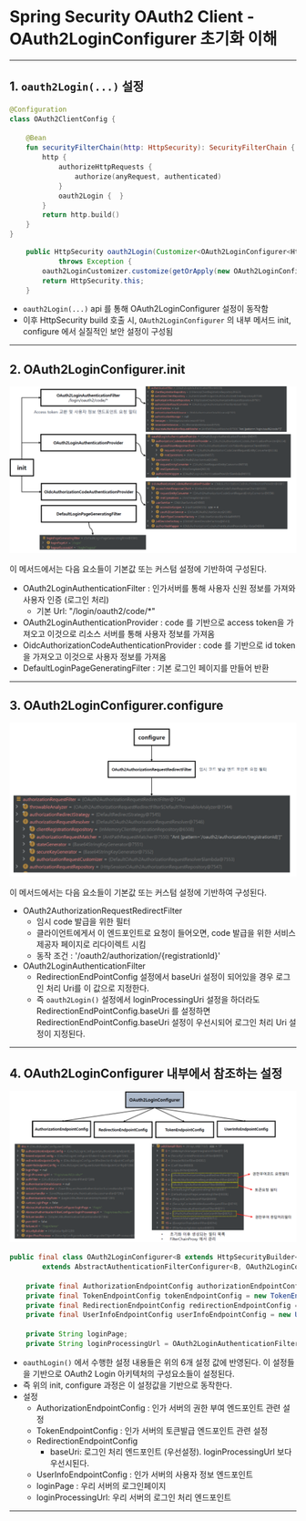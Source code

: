 # Spring Security OAuth2 Client - OAuth2LoginConfigurer 초기화 이해

---

## 1. `oauth2Login(...)` 설정
```kotlin
@Configuration
class OAuth2ClientConfig {

    @Bean
    fun securityFilterChain(http: HttpSecurity): SecurityFilterChain {
        http {
            authorizeHttpRequests {
                authorize(anyRequest, authenticated)
            }
            oauth2Login {  }
        }
        return http.build()
    }
}
```
```java
	public HttpSecurity oauth2Login(Customizer<OAuth2LoginConfigurer<HttpSecurity>> oauth2LoginCustomizer)
			throws Exception {
		oauth2LoginCustomizer.customize(getOrApply(new OAuth2LoginConfigurer<>()));
		return HttpSecurity.this;
	}
```
- `oauth2Login(...)` api 를 통해 OAuth2LoginConfigurer 설정이 동작함
- 이후 HttpSecurity build 호출 시, `OAuth2LoginConfigurer` 의 내부 메서드 init, configure 에서
실질적인 보안 설정이 구성됨

---

## 2. OAuth2LoginConfigurer.init
![oauth2-login-configurer-1](./imgs/oauth2-login-configurer-1.png)

이 메서드에서는 다음 요소들이 기본값 또는 커스텀 설정에 기반하여 구성된다.
- OAuth2LoginAuthenticationFilter : 인가서버를 통해 사용자 신원 정보를 가져와 사용자 인증 (로그인 처리)
    - 기본 Url: "/login/oauth2/code/*"
- OAuth2LoginAuthenticationProvider : code 를 기반으로 access token을 가져오고 이것으로 리소스 서버를 통해 사용자 정보를 가져옴
- OidcAuthorizationCodeAuthenticationProvider : code 를 기반으로 id token을 가져오고 이것으로 사용자 정보를 가져옴
- DefaultLoginPageGeneratingFilter : 기본 로그인 페이지를 만들어 반환

---

## 3. OAuth2LoginConfigurer.configure
![oauth2-login-configurer-2](./imgs/oauth2-login-configurer-2.png)

이 메서드에서는 다음 요소들이 기본값 또는 커스텀 설정에 기반하여 구성된다.
- OAuth2AuthorizationRequestRedirectFilter
    - 임시 code 발급을 위한 필터
    - 클라이언트에게서 이 엔드포인트로 요청이 들어오면, code 발급을 위한 서비스 제공자 페이지로 리다이렉트 시킴
    - 동작 조건 : '/oauth2/authorization/{registrationId}'
- OAuth2LoginAuthenticationFilter
    - RedirectionEndPointConfig 설정에서 baseUri 설정이 되어있을 경우 로그인 처리 Uri를 이 값으로 지정한다.
    - 즉 `oauth2Login()` 설정에서 loginProcessingUri 설정을 하더라도 RedirectionEndPointConfig.baseUri 를 설정하면
      RedirectionEndPointConfig.baseUri 설정이 우선시되어 로그인 처리 Uri 설정이 지정된다.

---

## 4. OAuth2LoginConfigurer 내부에서 참조하는 설정
![oauth2-login-configurer-3](./imgs/oauth2-login-configurer-3.png)

```java
public final class OAuth2LoginConfigurer<B extends HttpSecurityBuilder<B>>
		extends AbstractAuthenticationFilterConfigurer<B, OAuth2LoginConfigurer<B>, OAuth2LoginAuthenticationFilter> {

	private final AuthorizationEndpointConfig authorizationEndpointConfig = new AuthorizationEndpointConfig();
	private final TokenEndpointConfig tokenEndpointConfig = new TokenEndpointConfig();
	private final RedirectionEndpointConfig redirectionEndpointConfig = new RedirectionEndpointConfig();
	private final UserInfoEndpointConfig userInfoEndpointConfig = new UserInfoEndpointConfig();

	private String loginPage;
	private String loginProcessingUrl = OAuth2LoginAuthenticationFilter.DEFAULT_FILTER_PROCESSES_URI;

```
- `oauthLogin()` 에서 수행한 설정 내용들은 위의 6개 설정 값에 반영된다. 이 설정들을 기반으로 OAuth2 Login 아키텍처의 구성요소들이 설정된다.
- 즉 위의 init, configure 과정은 이 설정값을 기반으로 동작한다.
- 설정
    - AuthorizationEndpointConfig : 인가 서버의 권한 부여 엔드포인트 관련 설정
    - TokenEndpointConfig : 인가 서버의 토큰발급 엔드포인트 관련 설정
    - RedirectionEndpointConfig
        - baseUri: 로그인 처리 엔드포인트 (우선설정). loginProcessingUrl 보다 우선시된다.
    - UserInfoEndpointConfig : 인가 서버의 사용자 정보 엔드포인트
    - loginPage : 우리 서버의 로그인페이지
    - loginProcessingUrl: 우리 서버의 로그인 처리 엔드포인트

---
